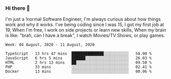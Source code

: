 ### Hi there 👋

I'm just a !normal Software Engineer, I'm always curious about how things work and why it works. I've being coding since I was 15, I got my first job at 19, When I'm free, I work on side projects or learn new skills, When my brain is like: "brah, can I have a break", I watch Movies/TV Shows, or play games.

<!--START_SECTION:waka-->
```text
Week: 04 August, 2020 - 11 August, 2020

TypeScript   13 hrs 47 mins  ██████████████░░░░░░░░░░░   58.90 % 
JavaScript   6 hrs 5 mins    ██████░░░░░░░░░░░░░░░░░░░   26.03 % 
HTML         2 hrs 13 mins   ██░░░░░░░░░░░░░░░░░░░░░░░   09.50 % 
PHP          33 mins         ░░░░░░░░░░░░░░░░░░░░░░░░░   02.41 % 
Docker       13 mins         ░░░░░░░░░░░░░░░░░░░░░░░░░   00.96 %
```
<!--END_SECTION:waka-->

<!--
**Oudmane/Oudmane** is a ✨ _special_ ✨ repository because its `README.md` (this file) appears on your GitHub profile.

Here are some ideas to get you started:

- 🔭 I’m currently working on ...
- 🌱 I’m currently learning ...
- 👯 I’m looking to collaborate on ...
- 🤔 I’m looking for help with ...
- 💬 Ask me about ...
- 📫 How to reach me: ...
- 😄 Pronouns: ...
- ⚡ Fun fact: ...
-->

